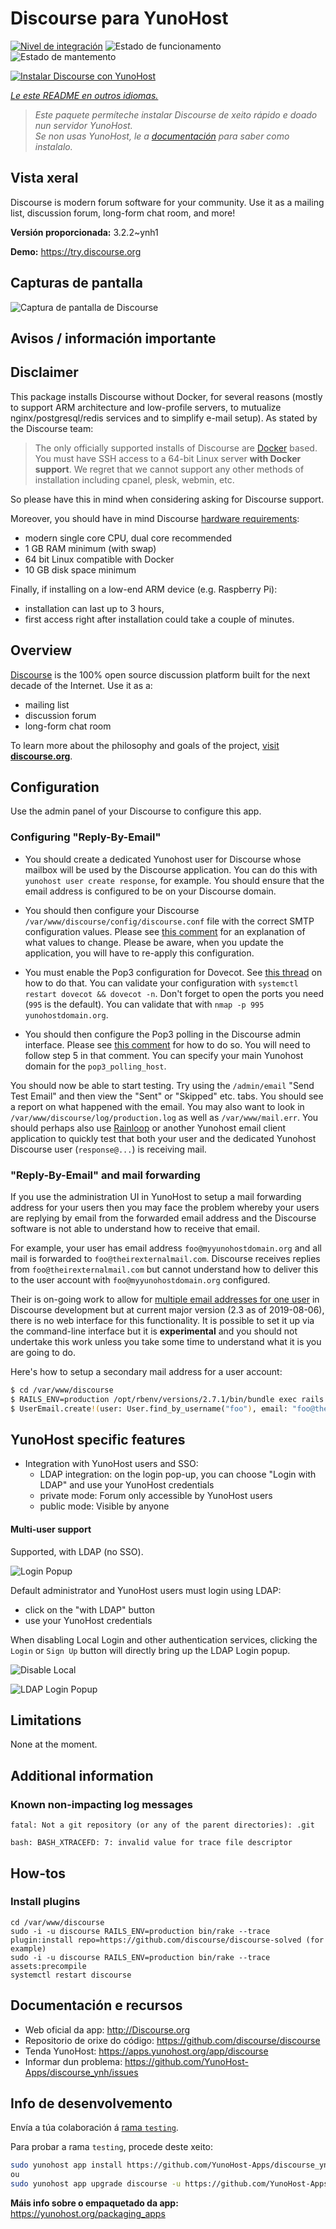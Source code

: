<!--
NOTA: Este README foi creado automáticamente por <https://github.com/YunoHost/apps/tree/master/tools/readme_generator>
NON debe editarse manualmente.
-->

# Discourse para YunoHost

[![Nivel de integración](https://dash.yunohost.org/integration/discourse.svg)](https://dash.yunohost.org/appci/app/discourse) ![Estado de funcionamento](https://ci-apps.yunohost.org/ci/badges/discourse.status.svg) ![Estado de mantemento](https://ci-apps.yunohost.org/ci/badges/discourse.maintain.svg)

[![Instalar Discourse con YunoHost](https://install-app.yunohost.org/install-with-yunohost.svg)](https://install-app.yunohost.org/?app=discourse)

*[Le este README en outros idiomas.](./ALL_README.md)*

> *Este paquete permíteche instalar Discourse de xeito rápido e doado nun servidor YunoHost.*  
> *Se non usas YunoHost, le a [documentación](https://yunohost.org/install) para saber como instalalo.*

## Vista xeral

Discourse is modern forum software for your community. Use it as a mailing list, discussion forum, long-form chat room, and more!

**Versión proporcionada:** 3.2.2~ynh1

**Demo:** <https://try.discourse.org>

## Capturas de pantalla

![Captura de pantalla de Discourse](./doc/screenshots/screenshot.png)

## Avisos / información importante

## Disclaimer

This package installs Discourse without Docker, for several reasons (mostly to support ARM architecture and low-profile servers, to mutualize nginx/postgresql/redis services and to simplify e-mail setup).
As stated by the Discourse team:
> The only officially supported installs of Discourse are [Docker](https://www.docker.io/) based. You must have SSH access to a 64-bit Linux server **with Docker support**. We regret that we cannot support any other methods of installation including cpanel, plesk, webmin, etc.

So please have this in mind when considering asking for Discourse support.

Moreover, you should have in mind Discourse [hardware requirements](https://github.com/discourse/discourse/blob/master/docs/INSTALL.md#hardware-requirements):
- modern single core CPU, dual core recommended
- 1 GB RAM minimum (with swap)
- 64 bit Linux compatible with Docker
- 10 GB disk space minimum

Finally, if installing on a low-end ARM device (e.g. Raspberry Pi):
- installation can last up to 3 hours,
- first access right after installation could take a couple of minutes.

## Overview
[Discourse](http://www.discourse.org) is the 100% open source discussion platform built for the next decade of the Internet. Use it as a:

- mailing list
- discussion forum
- long-form chat room

To learn more about the philosophy and goals of the project, [visit **discourse.org**](http://www.discourse.org).

## Configuration

Use the admin panel of your Discourse to configure this app.

### Configuring "Reply-By-Email"

* You should create a dedicated Yunohost user for Discourse whose mailbox will be used by the Discourse application. You can do this with `yunohost user create response`, for example. You should ensure that the email address is configured to be on your Discourse domain.

* You should then configure your Discourse `/var/www/discourse/config/discourse.conf` file with the correct SMTP configuration values. Please see [this comment](https://github.com/YunoHost-Apps/discourse_ynh/issues/2#issuecomment-409510325) for an explanation of what values to change. Please be aware, when you update the application, you will have to re-apply this configuration.

* You must enable the Pop3 configuration for Dovecot. See [this thread](https://forum.yunohost.org/t/how-to-enable-pop3-in-yunohost/1662/2) on how to do that. You can validate your configuration with `systemctl restart dovecot && dovecot -n`. Don't forget to open the ports you need (`995` is the default). You can validate that with `nmap -p 995 yunohostdomain.org`.

* You should then configure the Pop3 polling in the Discourse admin interface. Please see [this comment](https://meta.discourse.org/t/set-up-reply-via-email-support/14003) for how to do so. You will need to follow step 5 in that comment. You can specify your main Yunohost domain for the `pop3_polling_host`.

You should now be able to start testing. Try using the `/admin/email` "Send Test Email" and then view the "Sent" or "Skipped" etc. tabs. You should see a report on what happened with the email. You may also want to look in `/var/www/discourse/log/production.log` as well as `/var/www/mail.err`. You should perhaps also use [Rainloop](https://github.com/YunoHost-Apps/rainloop_ynh) or another Yunohost email client application to quickly test that both your user and the dedicated Yunohost Discourse user (`response@...`) is receiving mail.

### "Reply-By-Email" and mail forwarding

If you use the administration UI in YunoHost to setup a mail forwarding address for your users then you may face the problem whereby your users are replying by email from the forwarded email address and the Discourse software is not able to understand how to receive that email.

For example, your user has email address `foo@myyunohostdomain.org` and all mail is forwarded to `foo@theirexternalmail.com`. Discourse receives replies from `foo@theirexternalmail.com` but cannot understand how to deliver this to the user account with `foo@myyunohostdomain.org` configured.

Their is on-going work to allow for [multiple email addresses for one user](https://meta.discourse.org/t/additional-email-address-per-user-account-support/59847) in Discourse development but at current major version (2.3 as of 2019-08-06), there is no web interface for this functionality. It is possible to set it up via the command-line interface but it is **experimental** and you should not undertake this work unless you take some time to understand what it is you are going to do.

Here's how to setup a secondary mail address for a user account:

```bash
$ cd /var/www/discourse
$ RAILS_ENV=production /opt/rbenv/versions/2.7.1/bin/bundle exec rails c
$ UserEmail.create!(user: User.find_by_username("foo"), email: "foo@theirexternalmail.com")
```

## YunoHost specific features

 * Integration with YunoHost users and SSO:
   * LDAP integration: on the login pop-up, you can choose "Login with LDAP" and use your YunoHost credentials
   * private mode: Forum only accessible by YunoHost users
   * public mode: Visible by anyone

#### Multi-user support

Supported, with LDAP (no SSO).

![Login Popup](https://raw.githubusercontent.com/jonmbake/screenshots/master/discourse-ldap-auth/login.png)

Default administrator and YunoHost users must login using LDAP:
* click on the "with LDAP" button
* use your YunoHost credentials

When disabling Local Login and other authentication services, clicking the `Login` or `Sign Up` button will directly bring up the LDAP Login popup.

![Disable Local](https://raw.githubusercontent.com/jonmbake/screenshots/master/discourse-ldap-auth/disable_local.png)

![LDAP Login Popup](https://raw.githubusercontent.com/jonmbake/screenshots/master/discourse-ldap-auth/ldap_popup.png)

## Limitations

None at the moment.

## Additional information
### Known non-impacting log messages
```
fatal: Not a git repository (or any of the parent directories): .git

bash: BASH_XTRACEFD: 7: invalid value for trace file descriptor
```
## How-tos
### Install plugins
```
cd /var/www/discourse
sudo -i -u discourse RAILS_ENV=production bin/rake --trace plugin:install repo=https://github.com/discourse/discourse-solved (for example)
sudo -i -u discourse RAILS_ENV=production bin/rake --trace assets:precompile
systemctl restart discourse
```

## Documentación e recursos

- Web oficial da app: <http://Discourse.org>
- Repositorio de orixe do código: <https://github.com/discourse/discourse>
- Tenda YunoHost: <https://apps.yunohost.org/app/discourse>
- Informar dun problema: <https://github.com/YunoHost-Apps/discourse_ynh/issues>

## Info de desenvolvemento

Envía a túa colaboración á [rama `testing`](https://github.com/YunoHost-Apps/discourse_ynh/tree/testing).

Para probar a rama `testing`, procede deste xeito:

```bash
sudo yunohost app install https://github.com/YunoHost-Apps/discourse_ynh/tree/testing --debug
ou
sudo yunohost app upgrade discourse -u https://github.com/YunoHost-Apps/discourse_ynh/tree/testing --debug
```

**Máis info sobre o empaquetado da app:** <https://yunohost.org/packaging_apps>
